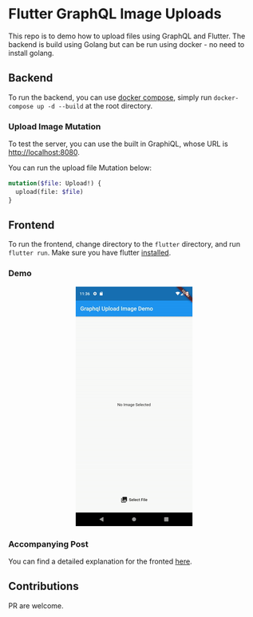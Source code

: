 # Flutter GraphQL Image Uploads

This repo is to demo how to upload files using GraphQL and Flutter. The backend is build using Golang but can be run using docker - no need to install golang.

## Backend

To run the backend, you can use [docker compose](https://docs.docker.com/compose/), simply run `docker-compose up -d --build` at the root directory.

### Upload Image Mutation

To test the server, you can use the built in GraphiQL, whose URL is [http://localhost:8080](http://localhost:8080).

You can run the upload file Mutation below:

```graphql
mutation($file: Upload!) {
  upload(file: $file)
}
```

## Frontend

To run the frontend, change directory to the `flutter` directory, and run `flutter run`. Make sure you have flutter [installed](https://flutter.dev/docs/get-started/install).

### Demo

<p align="center">
    <img src="demo.gif">
</p>

### Accompanying Post

You can find a detailed explanation for the fronted [here](https://codinglatte.com/posts/flutter/flutter-and-graphql-how-to-upload-files/).

## Contributions 

PR are welcome.

